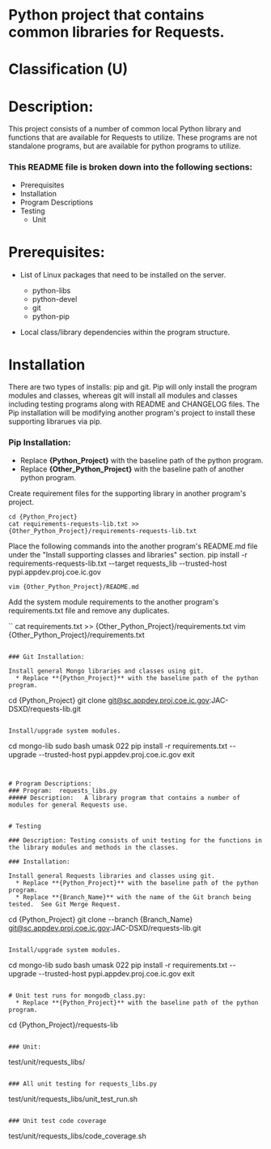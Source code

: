 # Python project that contains common libraries for Requests.
# Classification (U)

# Description:
  This project consists of a number of common local Python library and functions that are available for Requests to utilize.  These programs are not standalone programs, but are available for python programs to utilize.


### This README file is broken down into the following sections:
 *  Prerequisites
 *  Installation
 *  Program Descriptions
 *  Testing
    - Unit


# Prerequisites:

  * List of Linux packages that need to be installed on the server.
    - python-libs
    - python-devel
    - git
    - python-pip

  * Local class/library dependencies within the program structure.


# Installation
  There are two types of installs: pip and git.  Pip will only install the program modules and classes, whereas git will install all modules and classes including testing programs along with README and CHANGELOG files.  The Pip installation will be modifying another program's project to install these supporting librarues via pip.

### Pip Installation:
  * Replace **{Python_Project}** with the baseline path of the python program.
  * Replace **{Other_Python_Project}** with the baseline path of another python program.

Create requirement files for the supporting library in another program's project.

```
cd {Python_Project}
cat requirements-requests-lib.txt >> {Other_Python_Project}/requirements-requests-lib.txt
```

Place the following commands into the another program's README.md file under the "Install supporting classes and libraries" section.
   pip install -r requirements-requests-lib.txt --target requests_lib --trusted-host pypi.appdev.proj.coe.ic.gov

```
vim {Other_Python_Project}/README.md
```

Add the system module requirements to the another program's requirements.txt file and remove any duplicates.

``
cat requirements.txt >> {Other_Python_Project}/requirements.txt
vim {Other_Python_Project}/requirements.txt
```

### Git Installation:

Install general Mongo libraries and classes using git.
  * Replace **{Python_Project}** with the baseline path of the python program.

```
cd {Python_Project}
git clone git@sc.appdev.proj.coe.ic.gov:JAC-DSXD/requests-lib.git
```

Install/upgrade system modules.

```
cd mongo-lib
sudo bash
umask 022
pip install -r requirements.txt --upgrade --trusted-host pypi.appdev.proj.coe.ic.gov
exit
```


# Program Descriptions:
### Program:  requests_libs.py
##### Description:   A library program that contains a number of modules for general Requests use.


# Testing

### Description: Testing consists of unit testing for the functions in the library modules and methods in the classes.

### Installation:

Install general Requests libraries and classes using git.
  * Replace **{Python_Project}** with the baseline path of the python program.
  * Replace **{Branch_Name}** with the name of the Git branch being tested.  See Git Merge Request.

```
cd {Python_Project}
git clone --branch {Branch_Name} git@sc.appdev.proj.coe.ic.gov:JAC-DSXD/requests-lib.git
```

Install/upgrade system modules.

```
cd mongo-lib
sudo bash
umask 022
pip install -r requirements.txt --upgrade --trusted-host pypi.appdev.proj.coe.ic.gov
exit
```

# Unit test runs for mongodb_class.py:
  * Replace **{Python_Project}** with the baseline path of the python program.

```
cd {Python_Project}/requests-lib
```

### Unit:  
```
test/unit/requests_libs/
```

### All unit testing for requests_libs.py
```
test/unit/requests_libs/unit_test_run.sh
```

### Unit test code coverage
```
test/unit/requests_libs/code_coverage.sh
```

